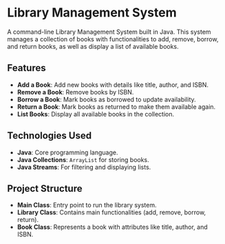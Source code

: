 # Library Management System

A command-line Library Management System built in Java. This system manages a collection of books with functionalities to add, remove, borrow, and return books, as well as display a list of available books.

## Features

- **Add a Book**: Add new books with details like title, author, and ISBN.
- **Remove a Book**: Remove books by ISBN.
- **Borrow a Book**: Mark books as borrowed to update availability.
- **Return a Book**: Mark books as returned to make them available again.
- **List Books**: Display all available books in the collection.

## Technologies Used

- **Java**: Core programming language.
- **Java Collections**: `ArrayList` for storing books.
- **Java Streams**: For filtering and displaying lists.

## Project Structure

- **Main Class**: Entry point to run the library system.
- **Library Class**: Contains main functionalities (add, remove, borrow, return).
- **Book Class**: Represents a book with attributes like title, author, and ISBN.


